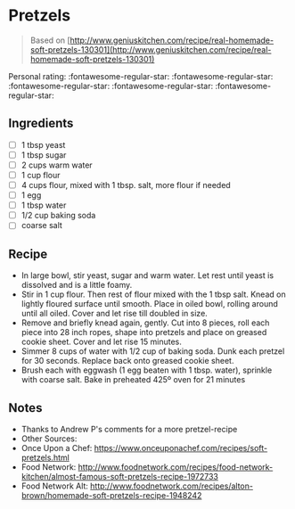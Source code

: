 <!-- Do not modify sections with "AUTO-*". They are updated by make.py -->

# Pretzels

> Based on [http://www.geniuskitchen.com/recipe/real-homemade-soft-pretzels-130301](http://www.geniuskitchen.com/recipe/real-homemade-soft-pretzels-130301)

<!-- rating=0; (User can specify rating on scale of 1-5) -->
<!-- AUTO-UserRating -->
Personal rating: :fontawesome-regular-star: :fontawesome-regular-star: :fontawesome-regular-star: :fontawesome-regular-star: :fontawesome-regular-star:
<!-- /AUTO-UserRating -->

<!-- TODO: Capture image for Pretzels -->

## Ingredients

* [ ] 1 tbsp yeast
* [ ] 1 tbsp sugar
* [ ] 2 cups warm water
* [ ] 1 cup flour
* [ ] 4 cups flour, mixed with 1 tbsp. salt, more flour if needed
* [ ] 1 egg
* [ ] 1 tbsp water
* [ ] 1/2 cup baking soda
* [ ] coarse salt

## Recipe

* In large bowl, stir yeast, sugar and warm water. Let rest until yeast is dissolved and is a little foamy.
* Stir in 1 cup flour. Then rest of flour mixed with the 1 tbsp salt. Knead on lightly floured surface until smooth. Place in oiled bowl, rolling around until all oiled. Cover and let rise till doubled in size.
* Remove and briefly knead again, gently. Cut into 8 pieces, roll each piece into 28 inch ropes, shape into pretzels and place on greased cookie sheet. Cover and let rise 15 minutes.
* Simmer 8 cups of water with 1/2 cup of baking soda. Dunk each pretzel for 30 seconds. Replace back onto greased cookie sheet.
* Brush each with eggwash (1 egg beaten with 1 tbsp. water), sprinkle with coarse salt. Bake in preheated 425º oven for 21 minutes

## Notes

* Thanks to Andrew P's comments for a more pretzel-recipe
* Other Sources:
* Once Upon a Chef: https://www.onceuponachef.com/recipes/soft-pretzels.html
* Food Network: http://www.foodnetwork.com/recipes/food-network-kitchen/almost-famous-soft-pretzels-recipe-1972733
* Food Network Alt: http://www.foodnetwork.com/recipes/alton-brown/homemade-soft-pretzels-recipe-1948242
